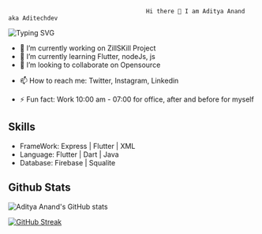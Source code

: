                                            Hi there 👋 I am Aditya Anand aka Aditechdev
                                           
                              
<!--  [![Typing SVG](https://readme-typing-svg.herokuapp.com?center=true&vCenter=true&lines=Hello!+World;Mobile+Application+Developer;Emerging+Full+Stack+Developer;Always+Learning+Always+Evolving)](https://git.io/typing-svg) -->
<!-- [![Typing SVG](https://readme-typing-svg.herokuapp.com?center=true&width=425&lines=Hello!+World;Mobile+Application+Developer;Emerging+Full+Stack+Developer;Always+Learning+Always+Evolving)](https://git.io/typing-svg) -->

![Typing SVG](https://readme-typing-svg.herokuapp.com?center=true&width=1000&lines=Hello!+World;Mobile+Application+Developer;Emerging+Full+Stack+Developer;Always+Learning+Always+Evolving)
<!--  - Currently working 10:00 am - 07:00 for office, after and before for myself -->
 - 🔭 I’m currently working on ZillSKill Project
- 🌱 I’m currently learning Flutter, nodeJs, js
- 👯 I’m looking to collaborate on Opensource 
<!-- - 🤔 I’m looking for help with ... -->
<!-- - 💬 Ask me about ... -->
- 📫 How to reach me: Twitter, Instagram, Linkedin
<!-- - 😄 Pronouns: ... -->
- ⚡ Fun fact: Work 10:00 am - 07:00 for office, after and before for myself

<!-- <img align ="left" width="47%" src="https://github-readme-stats.vercel.app/api?username=aditechdev&show_icons=true&theme=radical" />  -->
<!-- <img align = "left" width="47%" src="https://github-readme-stats.vercel.app/api/top-langs/?username=anuraghazra&layout=compact" />   -->

     
## Skills 

<!-- - Database <br/>
![SQLite](https://img.shields.io/badge/sqlite-%2307405e.svg?style=for-the-badge&logo=sqlite&logoColor=white)
![MySQL](https://img.shields.io/badge/mysql-%2300f.svg?style=for-the-badge&logo=mysql&logoColor=white) -->


- FrameWork: Express | Flutter | XML 
- Language: Flutter | Dart | Java
- Database: Firebase | Squalite

<!-- 
FOr the badge 
 https://github.com/Ileriayo/markdown-badges
-->


<!--
**aditechdev/aditechdev** is a ✨ _special_ ✨ repository because its `README.md` (this file) appears on your GitHub profile.

Here are some ideas to get you started:


-->

## Github Stats

![Aditya Anand's GitHub stats](https://github-readme-stats.vercel.app/api?username=aditechdev&show_icons=true&theme=radical)

[![GitHub Streak](https://github-readme-streak-stats.herokuapp.com/?user=aditechdev&theme=dark)](https://git.io/streak-stats)



